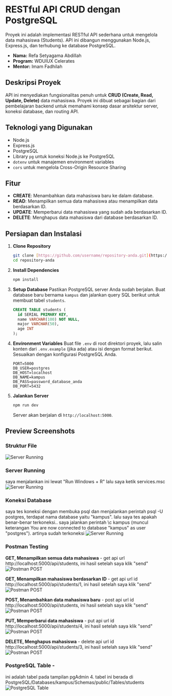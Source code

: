 # RESTful API CRUD dengan PostgreSQL

Proyek ini adalah implementasi RESTful API sederhana untuk mengelola data mahasiswa (Students). API ini dibangun menggunakan Node.js, Express.js, dan terhubung ke database PostgreSQL.

- **Nama:** Refa Setyagama Abdillah
- **Program:** WDUIUX Celerates
- **Mentor:** Imam Fadhilah

## Deskripsi Proyek

API ini menyediakan fungsionalitas penuh untuk **CRUD (Create, Read, Update, Delete)** data mahasiswa. Proyek ini dibuat sebagai bagian dari pembelajaran backend untuk memahami konsep dasar arsitektur server, koneksi database, dan routing API.

## Teknologi yang Digunakan

- Node.js
- Express.js
- PostgreSQL
- Library `pg` untuk koneksi Node.js ke PostgreSQL
- `dotenv` untuk manajemen environment variables
- `cors` untuk mengelola Cross-Origin Resource Sharing

## Fitur

- **CREATE**: Menambahkan data mahasiswa baru ke dalam database.
- **READ**: Menampilkan semua data mahasiswa atau menampilkan data berdasarkan ID.
- **UPDATE**: Memperbarui data mahasiswa yang sudah ada berdasarkan ID.
- **DELETE**: Menghapus data mahasiswa dari database berdasarkan ID.

## Persiapan dan Instalasi

1.  **Clone Repository**
    ```bash
    git clone [https://github.com/username/repository-anda.git](https://github.com/username/repository-anda.git)
    cd repository-anda
    ```

2.  **Install Dependencies**
    ```bash
    npm install
    ```

3.  **Setup Database**
    Pastikan PostgreSQL server Anda sudah berjalan. Buat database baru bernama `kampus` dan jalankan query SQL berikut untuk membuat tabel `students`.
    ```sql
    CREATE TABLE students (
      id SERIAL PRIMARY KEY,
      name VARCHAR(100) NOT NULL,
      major VARCHAR(50),
      age INT
    );
    ```

4.  **Environment Variables**
    Buat file `.env` di root direktori proyek, lalu salin konten dari `.env.example` (jika ada) atau isi dengan format berikut. Sesuaikan dengan konfigurasi PostgreSQL Anda.
    ```env
    PORT=5000
    DB_USER=postgres
    DB_HOST=localhost
    DB_NAME=kampus
    DB_PASS=password_database_anda
    DB_PORT=5432
    ```

5.  **Jalankan Server**
    ```bash
    npm run dev
    ```
    Server akan berjalan di `http://localhost:5000`.
    
## Preview Screenshots

### Struktur File
![Server Running](./assets/struktur-file.png)

### Server Running
saya menjalankan ini lewat "Run Windows + R" lalu saya ketik services.msc
![Server Running](./assets/server-running.png)

### Koneksi Database
saya tes koneksi dengan membuka psql dan menjalankan perintah psql -U postgres, terdapat nama database yaitu "kampus". lalu saya tes apakah benar-benar terkoneksi.. saya jalankan perintah \c kampus (muncul keterangan You are now connected to database "kampus" as user "postgres"). artinya sudah terkoneksi
![Server Running](./assets/koneksi.png)

### Postman Testing
**GET, Menampilkan semua data mahasiswa** -
get api url http://localhost:5000/api/students, ini hasil setelah saya klik "send"
![Postman POST](./assets/get-students.png)

**GET, Menampilkan mahasiswa berdasarkan ID** -
get api url id http://localhost:5000/api/students/1, ini hasil setelah saya klik "send"
![Postman POST](./assets/get-student-1.png)

**POST, Menambahkan data mahasiswa baru** -
post api url id http://localhost:5000/api/students, ini hasil setelah saya klik "send"
![Postman POST](./assets/post-student.png) 

**PUT, Memperbarui data mahasiswa** -
put api url id http://localhost:5000/api/students/4, ini hasil setelah saya klik "send"
![Postman POST](./assets/put-student-4.png)

**DELETE, Menghapus mahasiswa** -
delete api url id http://localhost:5000/api/students/3, ini hasil setelah saya klik "send"
![Postman POST](./assets/delete-student-3.png)

### PostgreSQL Table -
ini adalah tabel pada tampilan pgAdmin 4. tabel ini berada di PostgreSQL/Databases/kampus/Schemas/public/Tables/students
![PostgreSQL Table](./assets/table-pgadmin.png)
